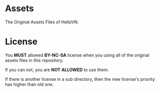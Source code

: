 # Assets
The Original Assets Files of HelloVN.

# License
You **MUST** allowed **BY-NC-SA** license when you using all of the original assets files in this repository.

If you can not, you are **NOT ALLOWED** to use them.

If there is another license in a sub directory, then the new license's priority has higher than old one.
